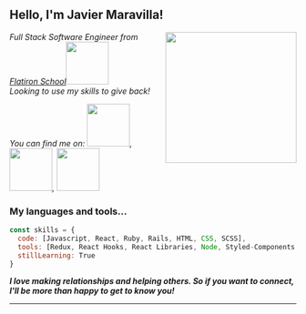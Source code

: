 <h2> Hello, I'm Javier Maravilla! </h2>
<img align='right' src="https://yt3.ggpht.com/ItSYZiF8qhrKVCgrjWfqJ6yUFyUTOT2PAXLEiFplHiiPnxBL5Me6bvnnRElXjjEMSrpwcYeGJg=s176-c-k-c0x00ffffff-no-rj" width="230">
<p><em> Full Stack Software Engineer from <a href="https://flatironschool.com/">Flatiron School<img src="https://upload.wikimedia.org/wikipedia/commons/6/61/FS_wiki.png" width="75"></a></br>Looking to use my skills to give back!  
</em></p>

<p><em> You can find me on: <a href="https://www.linkedin.com/in/javier-maravilla/"><img src="https://content.linkedin.com/content/dam/me/brand/en-us/brand-home/illustrations/dsk-e6.svg.original.svg" width="75"></a>, <a href="https://www.youtube.com/channel/UCiO9BQl4bwbuNc4yD8WmC5A"><img src="https://clipart.info/images/ccovers/1590430872youtube-logo-png-transparent-text.png" width="75"></a>, <a href="https://medium.com/@javier.maravilla"><img src="https://miro.medium.com/max/8978/1*s986xIGqhfsN8U--09_AdA.png" width="75" background="white"></a> 
</em></p>


### My languages and tools...  

```javascript
const skills = {
  code: [Javascript, React, Ruby, Rails, HTML, CSS, SCSS],
  tools: [Redux, React Hooks, React Libraries, Node, Styled-Components, Git],
  stillLearning: True
}
```

<em><b>I love making relationships and helping others. So if you want to connect, I'll be more than happy to get to know you!</b></em>

---
